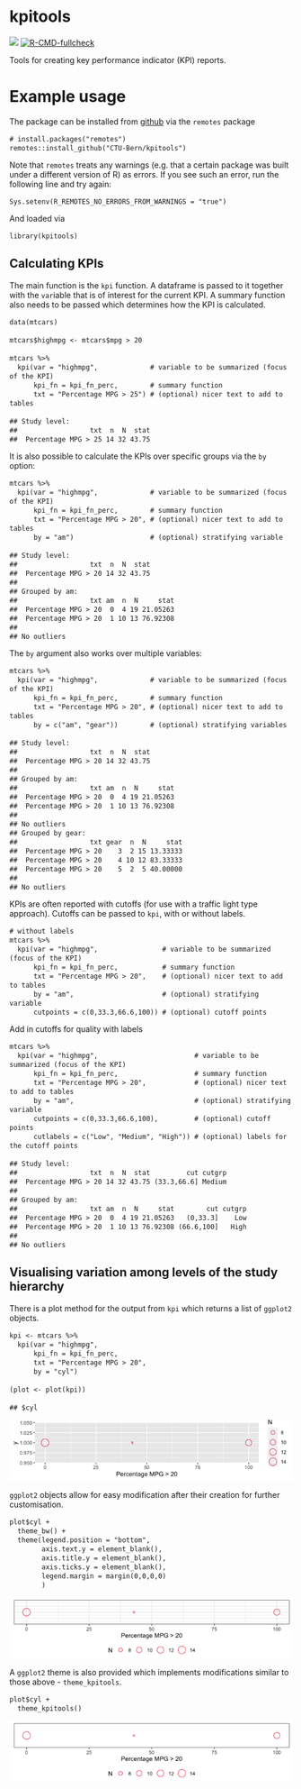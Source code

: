 <!-- README.md is generated from README.Rmd. Please edit that file -->

kpitools
========

[![](https://img.shields.io/badge/dev%20version-0.0.1.9000-blue.svg)](https://github.com/CTU-Bern/kpitools)
[![R-CMD-fullcheck](https://github.com/CTU-Bern/kpitools/actions/workflows/R-CMD-full.yaml/badge.svg)](https://github.com/CTU-Bern/kpitools/actions/workflows/R-CMD-full.yaml)

Tools for creating key performance indicator (KPI) reports.

Example usage
=============

The package can be installed from
[github](https://github.com/CTU-Bern/kpitools) via the `remotes` package

    # install.packages("remotes")
    remotes::install_github("CTU-Bern/kpitools")

Note that `remotes` treats any warnings (e.g. that a certain package was
built under a different version of R) as errors. If you see such an
error, run the following line and try again:

    Sys.setenv(R_REMOTES_NO_ERRORS_FROM_WARNINGS = "true")

And loaded via

    library(kpitools)

Calculating KPIs
----------------

The main function is the `kpi` function. A dataframe is passed to it
together with the `var`iable that is of interest for the current KPI. A
summary function also needs to be passed which determines how the KPI is
calculated.

    data(mtcars)

    mtcars$highmpg <- mtcars$mpg > 20

    mtcars %>%
      kpi(var = "highmpg",             # variable to be summarized (focus of the KPI)
          kpi_fn = kpi_fn_perc,        # summary function
          txt = "Percentage MPG > 25") # (optional) nicer text to add to tables

    ## Study level:
    ##                  txt  n  N  stat
    ##  Percentage MPG > 25 14 32 43.75

It is also possible to calculate the KPIs over specific groups via the
`by` option:

    mtcars %>%
      kpi(var = "highmpg",             # variable to be summarized (focus of the KPI)
          kpi_fn = kpi_fn_perc,        # summary function
          txt = "Percentage MPG > 20", # (optional) nicer text to add to tables
          by = "am")                   # (optional) stratifying variable

    ## Study level:
    ##                  txt  n  N  stat
    ##  Percentage MPG > 20 14 32 43.75
    ## 
    ## Grouped by am:
    ##                  txt am  n  N     stat
    ##  Percentage MPG > 20  0  4 19 21.05263
    ##  Percentage MPG > 20  1 10 13 76.92308
    ## 
    ## No outliers

The `by` argument also works over multiple variables:

    mtcars %>%
      kpi(var = "highmpg",             # variable to be summarized (focus of the KPI)
          kpi_fn = kpi_fn_perc,        # summary function
          txt = "Percentage MPG > 20", # (optional) nicer text to add to tables
          by = c("am", "gear"))        # (optional) stratifying variables

    ## Study level:
    ##                  txt  n  N  stat
    ##  Percentage MPG > 20 14 32 43.75
    ## 
    ## Grouped by am:
    ##                  txt am  n  N     stat
    ##  Percentage MPG > 20  0  4 19 21.05263
    ##  Percentage MPG > 20  1 10 13 76.92308
    ## 
    ## No outliers
    ## Grouped by gear:
    ##                  txt gear  n  N     stat
    ##  Percentage MPG > 20    3  2 15 13.33333
    ##  Percentage MPG > 20    4 10 12 83.33333
    ##  Percentage MPG > 20    5  2  5 40.00000
    ## 
    ## No outliers

KPIs are often reported with cutoffs (for use with a traffic light type
approach). Cutoffs can be passed to `kpi`, with or without labels.

    # without labels
    mtcars %>%
      kpi(var = "highmpg",                # variable to be summarized (focus of the KPI) 
          kpi_fn = kpi_fn_perc,           # summary function 
          txt = "Percentage MPG > 20",    # (optional) nicer text to add to tables
          by = "am",                      # (optional) stratifying variable
          cutpoints = c(0,33.3,66.6,100)) # (optional) cutoff points

Add in cutoffs for quality with labels

    mtcars %>%
      kpi(var = "highmpg",                        # variable to be summarized (focus of the KPI)  
          kpi_fn = kpi_fn_perc,                   # summary function   
          txt = "Percentage MPG > 20",            # (optional) nicer text to add to tables 
          by = "am",                              # (optional) stratifying variable 
          cutpoints = c(0,33.3,66.6,100),         # (optional) cutoff points 
          cutlabels = c("Low", "Medium", "High")) # (optional) labels for the cutoff points

    ## Study level:
    ##                  txt  n  N  stat         cut cutgrp
    ##  Percentage MPG > 20 14 32 43.75 (33.3,66.6] Medium
    ## 
    ## Grouped by am:
    ##                  txt am  n  N     stat        cut cutgrp
    ##  Percentage MPG > 20  0  4 19 21.05263   (0,33.3]    Low
    ##  Percentage MPG > 20  1 10 13 76.92308 (66.6,100]   High
    ## 
    ## No outliers

Visualising variation among levels of the study hierarchy
---------------------------------------------------------

There is a plot method for the output from `kpi` which returns a list of
`ggplot2` objects.

    kpi <- mtcars %>%
      kpi(var = "highmpg", 
          kpi_fn = kpi_fn_perc, 
          txt = "Percentage MPG > 20",
          by = "cyl")

    (plot <- plot(kpi))

    ## $cyl

![](man/figures/README-unnamed-chunk-7-1.png)

`ggplot2` objects allow for easy modification after their creation for
further customisation.

    plot$cyl +
      theme_bw() +
      theme(legend.position = "bottom",
            axis.text.y = element_blank(),
            axis.title.y = element_blank(),
            axis.ticks.y = element_blank(),
            legend.margin = margin(0,0,0,0)
            )

![](man/figures/README-unnamed-chunk-8-1.png)

A `ggplot2` theme is also provided which implements modifications
similar to those above - `theme_kpitools`.

    plot$cyl +
      theme_kpitools()

![](man/figures/README-unnamed-chunk-9-1.png)

